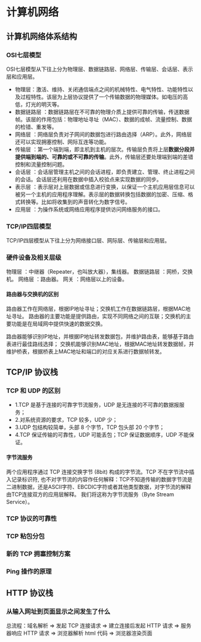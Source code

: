 # 计算机网络

## 计算机网络体系结构

### OSI七层模型

OSI七层模型从下往上分为物理层、数据链路层、网络层、传输层、会话层、表示层和应用层。

* 物理层：激活、维持、关闭通信端点之间的机械特性、电气特性、功能特性以及过程特性。该层为上层协议提供了一个传输数据的物理媒体。如电压的高低，灯光的明灭等。
* 数据链路层 ：数据链路层在不可靠的物理介质上提供可靠的传输，传送数据帧。该层的作用包括：物理地址寻址（MAC）、数据的成帧、流量控制、数据的检错、重发等。
* 网络层 ：网络层负责对子网间的数据包进行路由选择（ARP）。此外，网络层还可以实现拥塞控制、网际互连等功能。
* 传输层 ：第一个端到端，即主机到主机的层次。传输层负责将上层**数据分段并提供端到端的、可靠的或不可靠的传输**。此外，传输层还要处理端到端的差错控制和流量控制问题。
* 会话层 ：会话层管理主机之间的会话进程，即负责建立、管理、终止进程之间的会话。会话层还利用在数据中插入校验点来实现数据的同步。
* 表示层 ：表示层对上层数据或信息进行变换，以保证一个主机应用层信息可以被另一个主机的应用程序理解。表示层的数据转换包括数据的加密、压缩、格式转换等。比如将收集到的声音转化为数字信号。
* 应用层 ：为操作系统或网络应用程序提供访问网络服务的接口。

### TCP/IP四层模型

TCP/IP四层模型从下往上分为网络接口层、网际层、传输层和应用层。

### 硬件设备及相关层级

物理层 ：中继器（Repeater，也叫放大器），集线器。
数据链路层 ：网桥，交换机。
网络层 ：路由器。
网关 ：网络层以上的设备。

#### 路由器与交换机的区别

路由器工作在网络层，根据IP地址寻址；交换机工作在数据链路层，根据MAC地址寻址。
路由器的主要功能是提供路由，实现不同网络之间的互联；交换机的主要功能是在局域网中提供快速的数据交换。

路由器能够识别IP地址，并根据IP地址转发数据包，并维护路由表，能够基于路由表进行最佳路线选择；
交换机能够识别MAC地址，根据MAC地址转发数据帧，并维护桥表，根据桥表上MAC地址和端口的对应关系进行数据帧转发。

## TCP/IP 协议栈
### TCP 和 UDP 的区别

* 1.TCP 是基于连接的可靠字节流服务，UDP 是无连接的不可靠的数据报服务；
* 2.对系统资源的要求，TCP 较多，UDP 少；
* 3.UDP 包结构较简单，头部 8 个字节，TCP 包头部 20 个字节；
* 4.TCP 保证传输的可靠性，UDP 可能丢包；TCP 保证数据顺序，UDP 不能保证。

#### 字节流服务
两个应用程序通过 TCP 连接交换字节 (8bit) 构成的字节流。TCP 不在字节流中插入记录标识符, 也不对字节流的内容作任何解释：TCP不知道传输的数据字节流是二进制数据，还是ASCII字符、EBCDIC字符或者其他类型数据，对字节流的解释由TCP连接双方的应用层解释。
我们将这称为字节流服务（Byte Stream Service）。

### TCP 协议的可靠性
### TCP 粘包分包
### 新的 TCP 拥塞控制方案

### Ping 操作的原理

## HTTP 协议栈

### 从输入网址到页面显示之间发生了什么
总流程：域名解析 &rArr; 发起 TCP 连接请求 &rArr; 建立连接后发起 HTTP 请求 &rArr; 服务器响应 HTTP 请求 &rArr; 浏览器解析 html 代码 &rArr; 浏览器渲染页面



